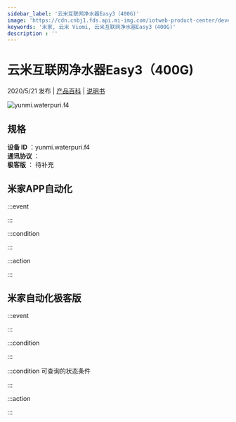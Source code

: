 ```yaml
---
sidebar_label: '云米互联网净水器Easy3（400G)'
image: 'https://cdn.cnbj1.fds.api.mi-img.com/iotweb-product-center/developer_1587552394628kZfoQZgn.png?GalaxyAccessKeyId=AKVGLQWBOVIRQ3XLEW&Expires=9223372036854775807&Signature=rdqzwRhlL6VHSJyyFexsqQyLQ+0='
keywords: '米家, 云米 Viomi, 云米互联网净水器Easy3（400G)'
description : ''
---
```

# 云米互联网净水器Easy3（400G)

2020/5/21 发布 | [产品百科](https://home.mi.com/webapp/content/baike/product/index.html?model=yunmi.waterpuri.f4/) | [说明书](https://home.mi.com/views/introduction.html?model=yunmi.waterpuri.f4&region=cn)

![yunmi.waterpuri.f4](https://cdn.cnbj1.fds.api.mi-img.com/iotweb-product-center/developer_1587552394628kZfoQZgn.png?GalaxyAccessKeyId=AKVGLQWBOVIRQ3XLEW&Expires=9223372036854775807&Signature=rdqzwRhlL6VHSJyyFexsqQyLQ+0=)

## 规格  
> 
**设备 ID** ：yunmi.waterpuri.f4  
**通讯协议** ：  
**极客版**  ： 待补充 


## 米家APP自动化  

:::event  

:::

:::condition  

:::

:::action   

:::

## 米家自动化极客版  

:::event  

:::

:::condition  

:::

:::condition 可查询的状态条件  

:::

:::action  

:::

        
